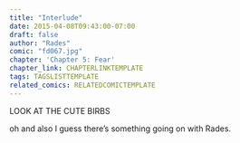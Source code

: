 ```yaml
---
title: "Interlude"
date: 2015-04-08T09:43:00-07:00
draft: false
author: "Rades"
comic: "fd067.jpg"
chapter: 'Chapter 5: Fear'
chapter_link: CHAPTERLINKTEMPLATE
tags: TAGSLISTTEMPLATE
related_comics: RELATEDCOMICTEMPLATE
---
```


LOOK AT THE CUTE BIRBS


oh and also I guess there’s something going on with Rades.

